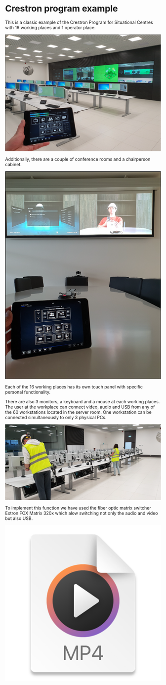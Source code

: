 # Crestron program example

This is a classic example of the Crestron Program for Situational Centres with 16 working places and 1 operator place. 

![img.png](img/img_0.png)

Additionally, there are a couple of conference rooms and a chairperson cabinet.

![img.png](img/img.png)

Each of the 16 working places has its own touch panel with specific personal functionality.

There are also 3 monitors, a keyboard and a mouse at each working places. The user at the workplace can connect video, audio and USB from any of the 60 workstations located in the server room. One workstation can be connected simultaneously to only 3 physical PCs.

![img_1.png](img/img_1.png)

To implement this function we have used the fiber optic matrix switcher Extron FOX Matrix 320x which alow switching not only the audio and video but also USB.

![img_2.png](img/img_2.png)